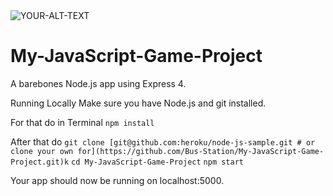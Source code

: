 <picture>
 <source media="(prefers-color-scheme: dark)" srcset="YOUR-DARKMODE-IMAGE">
 <source media="(prefers-color-scheme: light)" srcset="YOUR-LIGHTMODE-IMAGE">
 <img alt="YOUR-ALT-TEXT" src="YOUR-DEFAULT-IMAGE">
</picture>


# My-JavaScript-Game-Project

A barebones Node.js app using Express 4.

Running Locally
Make sure you have Node.js and git installed.

For that do in Terminal
`npm install`

After that do
`git clone [git@github.com:heroku/node-js-sample.git # or clone your own for](https://github.com/Bus-Station/My-JavaScript-Game-Project.git)k`
`cd My-JavaScript-Game-Project`
`npm start`

Your app should now be running on localhost:5000.
